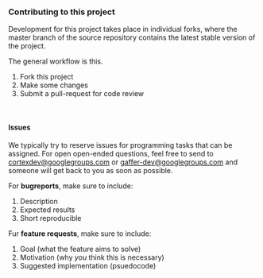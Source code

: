 ### Contributing to this project

Development for this project takes place in individual forks, where the master branch of the source repository contains the latest stable version of the project.

The general workflow is this.

1. Fork this project
2. Make some changes
3. Submit a pull-request for code review

<br>

#### Issues

We typically try to reserve issues for programming tasks that can be assigned. For open open-ended questions, feel free to send to cortexdev@googlegroups.com or gaffer-dev@googlegroups.com and someone will get back to you as soon as possible.

For **bugreports**, make sure to include:

1. Description
2. Expected results
3. Short reproducible
 
Fur **feature requests**, make sure to include:

1. Goal (what the feature aims to solve)
2. Motivation (why *you* think this is necessary)
3. Suggested implementation (psuedocode)
